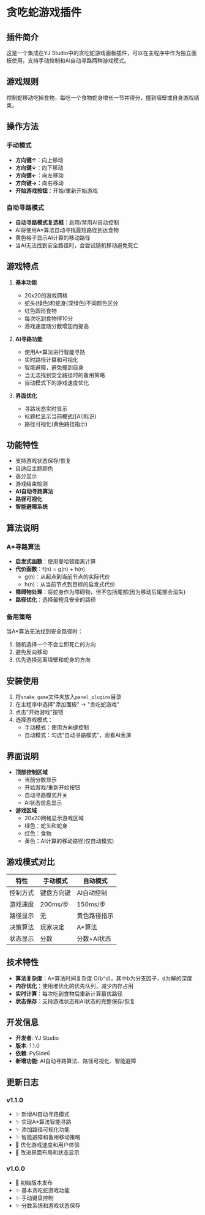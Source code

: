 # 贪吃蛇游戏插件

## 插件简介
这是一个集成在YJ Studio中的贪吃蛇游戏面板插件，可以在主程序中作为独立面板使用。支持手动控制和AI自动寻路两种游戏模式。

## 游戏规则
控制蛇移动吃掉食物，每吃一个食物蛇身增长一节并得分，撞到墙壁或自身游戏结束。

## 操作方法

### 手动模式
- **方向键↑**：向上移动
- **方向键↓**：向下移动
- **方向键←**：向左移动
- **方向键→**：向右移动
- **开始游戏按钮**：开始/重新开始游戏

### 自动寻路模式
- **自动寻路模式复选框**：启用/禁用AI自动控制
- AI将使用A*算法自动寻找最短路径到达食物
- 黄色格子显示AI计算的移动路径
- 当AI无法找到安全路径时，会尝试随机移动避免死亡

## 游戏特点
1. **基本功能**
   - 20x20的游戏网格
   - 蛇头(绿色)和蛇身(深绿色)不同颜色区分
   - 红色圆形食物
   - 每次吃到食物得10分
   - 游戏速度随分数增加而提高

2. **AI寻路功能**
   - 使用A*算法进行智能寻路
   - 实时路径计算和可视化
   - 智能避障，避免撞到自身
   - 当无法找到安全路径时的备用策略
   - 自动模式下的游戏速度优化

3. **界面优化**
   - 寻路状态实时显示
   - 标题栏显示当前模式([AI]标识)
   - 路径可视化(黄色路径指示)

## 功能特性
- 支持游戏状态保存/恢复
- 自适应主题颜色
- 高分显示
- 游戏结束检测
- **AI自动寻路算法**
- **路径可视化**
- **智能避障系统**

## 算法说明

### A*寻路算法
- **启发式函数**：使用曼哈顿距离计算
- **代价函数**：f(n) = g(n) + h(n)
  - g(n)：从起点到当前节点的实际代价
  - h(n)：从当前节点到目标的启发式代价
- **障碍物处理**：将蛇身作为障碍物，但不包括尾部(因为移动后尾部会消失)
- **路径优化**：选择最短且安全的路径

### 备用策略
当A*算法无法找到安全路径时：
1. 随机选择一个不会立即死亡的方向
2. 避免反向移动
3. 优先选择远离墙壁和蛇身的方向

## 安装使用
1. 将`snake_game`文件夹放入`panel_plugins`目录
2. 在主程序中选择"添加面板" → "贪吃蛇游戏"
3. 点击"开始游戏"按钮
4. 选择游戏模式：
   - 手动模式：使用方向键控制
   - 自动模式：勾选"自动寻路模式"，观看AI表演

## 界面说明
- **顶部控制区域**
  - 当前分数显示
  - 开始游戏/重新开始按钮
  - 自动寻路模式开关
  - AI状态信息显示
- **游戏区域**
  - 20x20网格显示游戏区域
  - 绿色：蛇头和蛇身
  - 红色：食物
  - 黄色：AI计算的移动路径(仅自动模式)

## 游戏模式对比

| 特性 | 手动模式 | 自动模式 |
|------|----------|----------|
| 控制方式 | 键盘方向键 | AI自动控制 |
| 游戏速度 | 200ms/步 | 150ms/步 |
| 路径显示 | 无 | 黄色路径指示 |
| 决策算法 | 玩家决定 | A*算法 |
| 状态显示 | 分数 | 分数+AI状态 |

## 技术特性
- **算法复杂度**：A*算法时间复杂度 O(b^d)，其中b为分支因子，d为解的深度
- **内存优化**：使用堆优化的优先队列，减少内存占用
- **实时计算**：每次吃到食物后重新计算最优路径
- **状态保存**：支持游戏状态和AI状态的完整保存/恢复

## 开发信息
- **开发者**: YJ Studio
- **版本**: 1.1.0
- **依赖**: PySide6
- **新增功能**: AI自动寻路算法、路径可视化、智能避障

## 更新日志

### v1.1.0
- ✨ 新增AI自动寻路模式
- ✨ 实现A*算法智能寻路
- ✨ 添加路径可视化功能
- ✨ 智能避障和备用移动策略
- 🔧 优化游戏速度和用户体验
- 🔧 改进界面布局和状态显示

### v1.0.0
- 🎉 初始版本发布
- ✨ 基本贪吃蛇游戏功能
- ✨ 手动键盘控制
- ✨ 分数系统和游戏状态保存